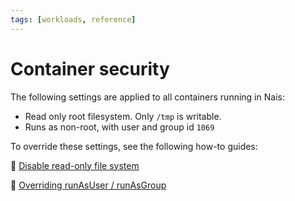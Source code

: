 ```yaml
---
tags: [workloads, reference]
---
```


# Container security

The following settings are applied to all containers running in Nais:

- Read only root filesystem. Only `/tmp` is writable.
- Runs as non-root, with user and group id `1069`

To override these settings, see the following how-to guides:

:dart: [Disable read-only file system](../how-to/disable-readonly.md)

:dart: [Overriding runAsUser / runAsGroup](../how-to/override-user-group.md)
